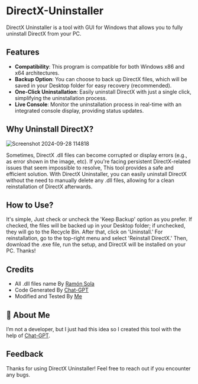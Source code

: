 # DirectX-Uninstaller
DirectX Uninstaller is a tool with GUI for Windows that allows you to fully uninstall DirectX from your PC.
## Features

- **Compatibility**: This program is compatible for both Windows x86 and x64 architectures.
- **Backup Option**: You can choose to back up DirectX files, which will be saved in your Desktop folder for easy recovery (recommended).
- **One-Click Uninstallation**: Easily uninstall DirectX with just a single click, simplifying the uninstallation process.
- **Live Console**: Monitor the uninstallation process in real-time with an integrated console display, providing status updates.

## Why Uninstall DirectX?
![Screenshot 2024-09-28 114818](https://github.com/user-attachments/assets/6f0041d1-7f66-42f9-940f-413a49ed0403)

Sometimes, DirectX .dll files can become corrupted or display errors (e.g., as error shown in the image, etc). If you're facing persistent DirectX-related issues that seem impossible to resolve, This tool provides a safe and efficient solution. With DirectX Uninstaller, you can easily uninstall DirectX without the need to manually delete any .dll files, allowing for a clean reinstallation of DirectX afterwards.

## How to Use?
It's simple, Just check or uncheck the 'Keep Backup' option as you prefer. If checked, the files will be backed up in your Desktop folder; if unchecked, they will go to the Recycle Bin. After that, click on 'Uninstall.' For reinstallation, go to the top-right menu and select 'Reinstall DirectX.' Then, download the .exe file, run the setup, and DirectX will be installed on your PC. Thanks!

## Credits

- All .dll files name By [Ramón Sola](https://gist.github.com/rsola)
- Code Generated By [Chat-GPT](https://chatgpt.com/)
- Modified and Tested By [Me](https://github.com/anurag-2008)

## 🚀 About Me
I’m not a developer, but I just had this idea so I created this tool with the help of [Chat-GPT](https:\\chatgpt.com).
## Feedback

Thanks for using DirectX Uninstaller! Feel free to reach out if you encounter any bugs.
